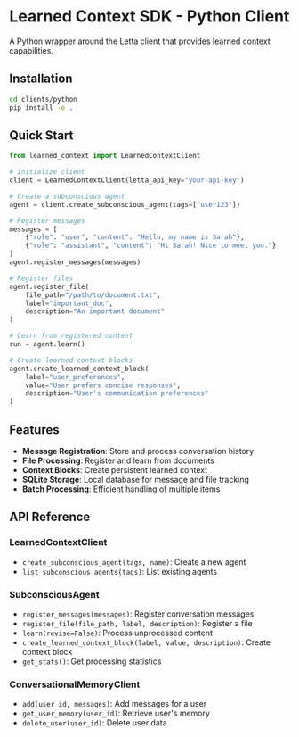# Learned Context SDK - Python Client

A Python wrapper around the Letta client that provides learned context capabilities.

## Installation

```bash
cd clients/python
pip install -e .
```

## Quick Start

```python
from learned_context import LearnedContextClient

# Initialize client
client = LearnedContextClient(letta_api_key="your-api-key")

# Create a subconscious agent
agent = client.create_subconscious_agent(tags=["user123"])

# Register messages
messages = [
    {"role": "user", "content": "Hello, my name is Sarah"},
    {"role": "assistant", "content": "Hi Sarah! Nice to meet you."}
]
agent.register_messages(messages)

# Register files
agent.register_file(
    file_path="/path/to/document.txt",
    label="important_doc",
    description="An important document"
)

# Learn from registered content
run = agent.learn()

# Create learned context blocks
agent.create_learned_context_block(
    label="user_preferences",
    value="User prefers concise responses",
    description="User's communication preferences"
)
```

## Features

- **Message Registration**: Store and process conversation history
- **File Processing**: Register and learn from documents
- **Context Blocks**: Create persistent learned context
- **SQLite Storage**: Local database for message and file tracking
- **Batch Processing**: Efficient handling of multiple items

## API Reference

### LearnedContextClient

- `create_subconscious_agent(tags, name)`: Create a new agent
- `list_subconscious_agents(tags)`: List existing agents

### SubconsciousAgent

- `register_messages(messages)`: Register conversation messages
- `register_file(file_path, label, description)`: Register a file
- `learn(revise=False)`: Process unprocessed content
- `create_learned_context_block(label, value, description)`: Create context block
- `get_stats()`: Get processing statistics

### ConversationalMemoryClient

- `add(user_id, messages)`: Add messages for a user
- `get_user_memory(user_id)`: Retrieve user's memory
- `delete_user(user_id)`: Delete user data
